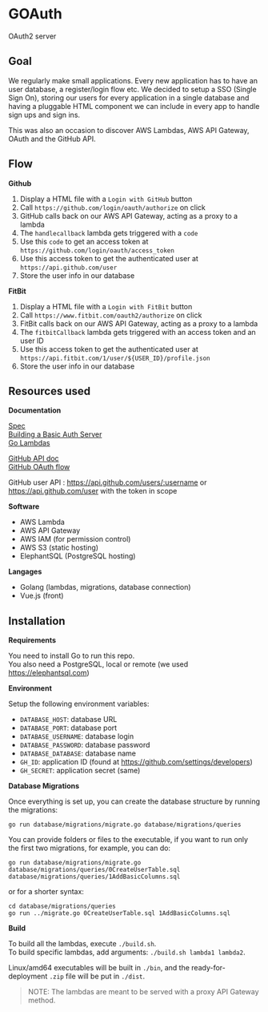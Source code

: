 # GOAuth
OAuth2 server

## Goal

We regularly make small applications. Every new application has to have an user
database, a register/login flow etc. We decided to setup a SSO (Single Sign On),
storing our users for every application in a single database and having a
pluggable HTML component we can include in every app to handle sign ups and sign
ins. 

This was also an occasion to discover AWS Lambdas, AWS API Gateway, OAuth and
the GitHub API.

## Flow

**Github**

1. Display a HTML file with a `Login with GitHub` button
2. Call `https://github.com/login/oauth/authorize` on click
3. GitHub calls back on our AWS API Gateway, acting as a proxy to a lambda
4. The `handlecallback` lambda gets triggered with a `code`
5. Use this `code` to get an access token at `https://github.com/login/oauth/access_token`
6. Use this access token to get the authenticated user at `https://api.github.com/user`
7. Store the user info in our database

**FitBit**

1. Display a HTML file with a `Login with FitBit` button
2. Call `https://www.fitbit.com/oauth2/authorize` on click
3. FitBit calls back on our AWS API Gateway, acting as a proxy to a lambda
4. The `fitbitCallback` lambda gets triggered with an access token and an user ID
6. Use this access token to get the authenticated user at `https://api.fitbit.com/1/user/${USER_ID}/profile.json`
7. Store the user info in our database

## Resources used

**Documentation**

[Spec](https://tools.ietf.org/html/rfc6749)  
[Building a Basic Auth Server](https://medium.com/google-cloud/understanding-oauth2-and-building-a-basic-authorization-server-of-your-own-a-beginners-guide-cf7451a16f66)  
[Go Lambdas](https://github.com/eawsy/aws-lambda-go)

[GitHub API doc](https://developer.github.com/v3/)  
[GitHub OAuth flow](https://developer.github.com/apps/building-oauth-apps/authorizing-oauth-apps/)

GitHub user API : https://api.github.com/users/:username or 
https://api.github.com/user with the token in scope

**Software**

- AWS Lambda
- AWS API Gateway
- AWS IAM (for permission control)
- AWS S3 (static hosting)
- ElephantSQL (PostgreSQL hosting)

**Langages**

- Golang (lambdas, migrations, database connection)
- Vue.js (front)

## Installation

**Requirements**

You need to install Go to run this repo.  
You also need a PostgreSQL, local or remote (we used https://elephantsql.com)

**Environment**

Setup the following environment variables:

- `DATABASE_HOST`: database URL
- `DATABASE_PORT`: database port
- `DATABASE_USERNAME`: database login
- `DATABASE_PASSWORD`: database password
- `DATABASE_DATABASE`: database name
- `GH_ID`: application ID (found at https://github.com/settings/developers)
- `GH_SECRET`: application secret (same)

**Database Migrations**

Once everything is set up, you can create the database structure by running
the migrations:

```
go run database/migrations/migrate.go database/migrations/queries
```

You can provide folders or files to the executable, if you want to run only the
first two migrations, for example, you can do:

```
go run database/migrations/migrate.go database/migrations/queries/0CreateUserTable.sql database/migrations/queries/1AddBasicColumns.sql
```

or for a shorter syntax:

```
cd database/migrations/queries
go run ../migrate.go 0CreateUserTable.sql 1AddBasicColumns.sql
```

**Build**

To build all the lambdas, execute `./build.sh`.  
To build specific lambdas, add arguments: `./build.sh lambda1 lambda2`.

Linux/amd64 executables will be built in `./bin`, and the ready-for-deployment
`.zip` file will be put in `./dist`.


>NOTE: The lambdas are meant to be served with a proxy API Gateway method.
